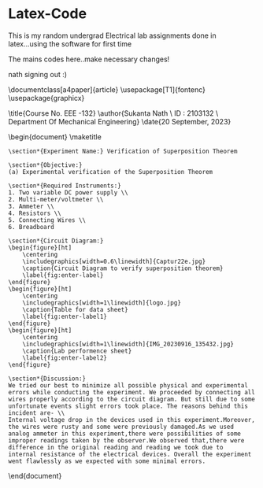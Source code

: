 # Latex-Code
This is my random undergrad Electrical lab assignments done in latex...using the software for first time

The mains codes here..make necessary changes! 

nath signing out :)

\documentclass[a4paper]{article}
\usepackage[T1]{fontenc}
\usepackage{graphicx}

\title{Course No. EEE -132}
\author{Sukanta Nath \\ ID : 2103132 \\ Department Of Mechanical Engineering}
\date{20 September, 2023}

\begin{document}
	\maketitle

	\section*{Experiment Name:} Verification of Superposition Theorem

	\section*{Objective:}
	(a) Experimental verification of the Superposition Theorem

	\section*{Required Instruments:}
	1. Two variable DC power supply \\
	2. Multi-meter/voltmeter \\
	3. Ammeter \\
	4. Resistors \\
	5. Connecting Wires \\
	6. Breadboard

	\section*{Circuit Diagram:}
    \begin{figure}[ht]
        \centering
        \includegraphics[width=0.6\linewidth]{Captur22e.jpg}
        \caption{Circuit Diagram to verify superposition theorem}
        \label{fig:enter-label}
    \end{figure}
    \begin{figure}[ht]
        \centering
        \includegraphics[width=1\linewidth]{logo.jpg}
        \caption{Table for data sheet}
        \label{fig:enter-label1}
    \end{figure}
    \begin{figure}[ht]
        \centering
        \includegraphics[width=1\linewidth]{IMG_20230916_135432.jpg}
        \caption{Lab performence sheet}
        \label{fig:enter-label2}
    \end{figure}

    \section*{Discussion:} 
	We tried our best to minimize all possible physical and experimental errors while conducting the experiment. We proceeded by connecting all wires properly according to the circuit diagram. But still due to some unfortunate events slight errors took place. The reasons behind this incident are- \\   
	Internal voltage drop in the devices used in this experiment.Moreover,
	the wires were rusty and some were previously damaged.As we used analog ammeter in this experiment,there were possibilities of some improper readings taken by the observer.We observed that,there were difference in the original reading and reading we took due to  internal resistance of the electrical devices. Overall the experiment went flawlessly as we expected with some minimal errors.
 
\end{document}

